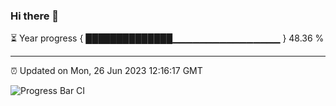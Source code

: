 ### Hi there 👋

⏳ Year progress { ██████████████▁▁▁▁▁▁▁▁▁▁▁▁▁▁▁▁ } 48.36 %

---

⏰ Updated on Mon, 26 Jun 2023 12:16:17 GMT

![Progress Bar CI](https://github.com/Shyam-Makwana/GitHub-Actions-Demo/workflows/Progress%20Bar%20CI/badge.svg)
